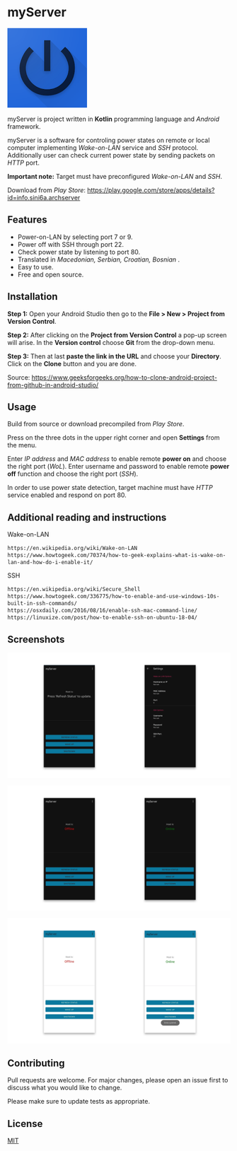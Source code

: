 
# myServer
![Icon](/screenshots/icon.png?raw=true "Icon")

myServer is project written in **Kotlin** programming language and *Android* framework.

myServer is a software for controling power states on remote or local computer implementing *Wake-on-LAN* service and *SSH* protocol. Additionally user can check current power state by sending packets on *HTTP* port.

**Important note:** Target must have preconfigured *Wake-on-LAN* and *SSH*.

Download from *Play Store*: https://play.google.com/store/apps/details?id=info.sini6a.archserver

## Features
  
- Power-on-LAN by selecting port 7 or 9.  
- Power off with SSH through port 22.  
- Check power state by listening to port 80.  
- Translated in *Macedonian, Serbian, Croatian, Bosnian*  .
- Easy to use.
- Free and open source.

## Installation

**Step 1:** Open your Android Studio then go to the **File > New > Project from Version Control**.

**Step 2:** After clicking on the  **Project from Version Control** a pop-up screen will arise. In the  **Version control**  choose  **Git**  from the drop-down menu.

**Step 3:**  Then at last  **paste the link in the URL**  and choose your  **Directory**. Click on the  **Clone**  button and you are done.

Source: https://www.geeksforgeeks.org/how-to-clone-android-project-from-github-in-android-studio/

## Usage

Build from source or download precompiled from *Play Store*.

Press on the three dots in the upper right corner and open **Settings** from the menu.

Enter *IP address* and *MAC address* to enable remote **power on** and choose the right port (*WoL*).
Enter username and password to enable remote **power off** function and choose the right port (*SSH*).

In order to use power state detection, target machine must have *HTTP* service enabled and respond on port 80.

## Additional reading and instructions

Wake-on-LAN

    https://en.wikipedia.org/wiki/Wake-on-LAN
    https://www.howtogeek.com/70374/how-to-geek-explains-what-is-wake-on-lan-and-how-do-i-enable-it/

SSH

    https://en.wikipedia.org/wiki/Secure_Shell
    https://www.howtogeek.com/336775/how-to-enable-and-use-windows-10s-built-in-ssh-commands/
    https://osxdaily.com/2016/08/16/enable-ssh-mac-command-line/
    https://linuxize.com/post/how-to-enable-ssh-on-ubuntu-18-04/

## Screenshots

![Screenshot #1](/screenshots/Artboard1.png?raw=true "Screenshot #1")

![Screenshot #2](/screenshots/Artboard2.png?raw=true "Screenshot #2")

![Screenshot #3](/screenshots/Artboard3.png?raw=true "Screenshot #3")

## Contributing
Pull requests are welcome. For major changes, please open an issue first to discuss what you would like to change.

Please make sure to update tests as appropriate.

## License
[MIT](https://choosealicense.com/licenses/mit/)

